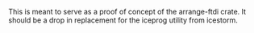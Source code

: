 This is meant to serve as a proof of concept of the arrange-ftdi crate.
It should be a drop in replacement for the iceprog utility from icestorm.
